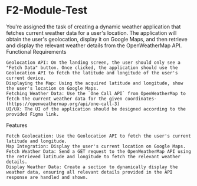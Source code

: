 # F2-Module-Test
You're assigned the task of creating a dynamic weather application that fetches current weather data for a user's location. The application will obtain the user's geolocation, display it on Google Maps, and then retrieve and display the relevant weather details from the OpenWeatherMap API.
Functional Requirements

    Geolocation API: On the landing screen, the user should only see a "Fetch Data" button. Once clicked, the application should use the Geolocation API to fetch the latitude and longitude of the user's current device.
    Displaying the Map: Using the acquired latitude and longitude, show the user's location on Google Maps.
    Fetching Weather Data: Use the `One Call API` from OpenWeatherMap to fetch the current weather data for the given coordinates- (https://openweathermap.org/api/one-call-3)
    UI/UX: The UI of the application should be designed according to the provided Figma link.

Features

    Fetch Geolocation: Use the Geolocation API to fetch the user's current latitude and longitude.
    Map Integration: Display the user's current location on Google Maps.
    Fetch Weather Data: Send a GET request to the OpenWeatherMap API using the retrieved latitude and longitude to fetch the relevant weather details.
    Display Weather Data: Create a section to dynamically display the weather data, ensuring all relevant details provided in the API response are handled and shown.
